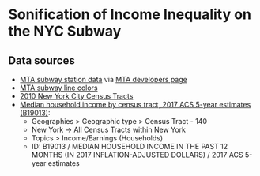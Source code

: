 # Sonification of Income Inequality on the NYC Subway

## Data sources

- [MTA subway station data](http://web.mta.info/developers/data/nyct/subway/Stations.csv) via [MTA developers page](http://web.mta.info/developers/developer-data-terms.html#data)
- [MTA subway line colors](http://web.mta.info/developers/resources/line_colors.htm)
- [2010 New York City Census Tracts](https://data.cityofnewyork.us/City-Government/2010-Census-Tracts/fxpq-c8ku)
- [Median household income by census tract, 2017 ACS 5-year estimates (B19013)](https://factfinder.census.gov/):
   - Geographies > Geographic type > Census Tract - 140
   - New York -> All Census Tracts within New York
   - Topics > Income/Earnings (Households)
   - ID: B19013 / MEDIAN HOUSEHOLD INCOME IN THE PAST 12 MONTHS (IN 2017 INFLATION-ADJUSTED DOLLARS) / 2017 ACS 5-year estimates
